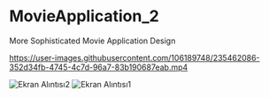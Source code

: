 # MovieApplication_2
More Sophisticated Movie Application Design

https://user-images.githubusercontent.com/106189748/235462086-352d34fb-4745-4c7d-96a7-83b190687eab.mp4

![Ekran Alıntısı2](https://github.com/yusufksimsek/MovieApplication_2/assets/106189748/83579dbb-9035-4e60-ada5-0520d17358ef)
![Ekran Alıntısı1](https://github.com/yusufksimsek/MovieApplication_2/assets/106189748/9a4581b4-a761-4f02-82d1-65b869d8571f)
